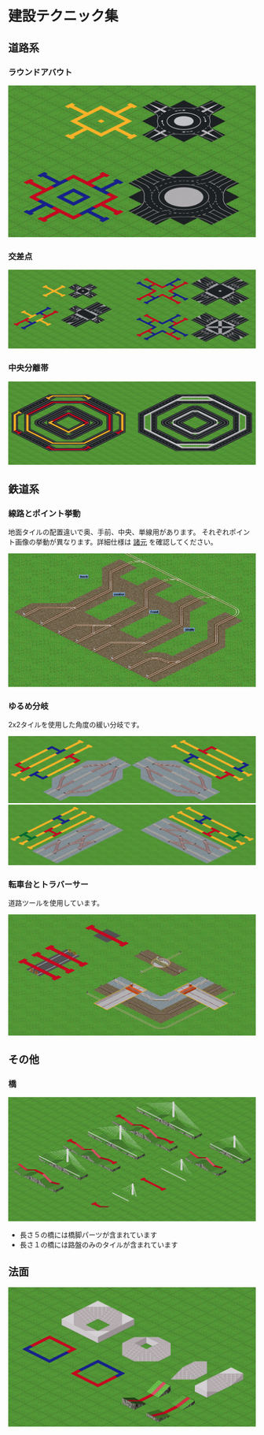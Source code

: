 # 建設テクニック集

## 道路系

### ラウンドアバウト

![thumbnail](./round_about.png)

### 交差点

![thumbnail](./intersection.png)

### 中央分離帯

![thumbnail](./center_divider.png)

## 鉄道系

### 線路とポイント挙動

地面タイルの配置違いで奥、手前、中央、単線用があります。
それぞれポイント画像の挙動が異なります。詳細仕様は [諸元](../spec/way) を確認してください。

![thumbnail](./rail.png)

### ゆるめ分岐

2x2タイルを使用した角度の緩い分岐です。

![thumbnail](./gently_point.png)
![thumbnail](./gently_switch.png)

### 転車台とトラバーサー

道路ツールを使用しています。

![thumbnail](./turntable.png)


## その他
### 橋

![thumbnail](./bridge.png)

- 長さ５の橋には橋脚パーツが含まれています
- 長さ１の橋には路盤のみのタイルが含まれています

## 法面

![thumbnail](./embankment.png)


